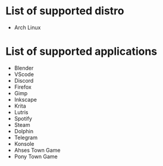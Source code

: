 # List of supported distro
- Arch Linux

# List of supported applications
- Blender
- VScode
- Discord
- Firefox
- Gimp
- Inkscape
- Krita
- Lutris
- Spotify
- Steam
- Dolphin
- Telegram
- Konsole
- Ahses Town Game
- Pony Town Game